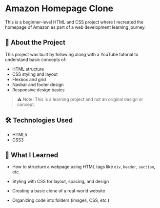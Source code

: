 # Amazon Homepage Clone

This is a beginner-level HTML and CSS project where I recreated the homepage of Amazon as part of a web development learning journey.

## 📌 About the Project

This project was built by following along with a YouTube tutorial to understand basic concepts of:

- HTML structure
- CSS styling and layout
- Flexbox and grid
- Navbar and footer design
- Responsive design basics

> ⚠️ Note: This is a learning project and not an original design or concept.

## 🛠️ Technologies Used

- HTML5
- CSS3

## 🎯 What I Learned

- How to structure a webpage using HTML tags like `div`, `header`, `section`, etc.
- Styling with CSS for layout, spacing, and design
  
- Creating a basic clone of a real-world website
- Organizing code into folders (images, CSS, etc.)


